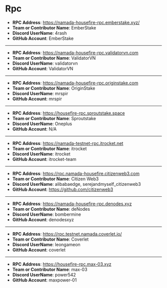 # Rpc

- **RPC Address**: https://namada-housefire-rpc.emberstake.xyz/
- **Team or Contributor Name**: EmberStake
- **Discord UserName**: 4rash
- **GitHub Account**: EmberStake

---
- **RPC Address**: https://namada-housefire-rpc.validatorvn.com
- **Team or Contributor Name**: ValidatorVN
- **Discord UserName**: validatorvn
- **GitHub Account**: ValidatorVN

---
- **RPC Address**: https://namada-housefire-rpc.originstake.com
- **Team or Contributor Name**: OriginStake
- **Discord UserName**: mrspir
- **GitHub Account**: mrspir

---
- **RPC Address**: https://housefire-rpc.sproutstake.space
- **Team or Contributor Name**: Sproutstake
- **Discord UserName**: Oneplus
- **GitHub Account**: N/A

---
- **RPC Address**: https://namada-testnet-rpc.itrocket.net
- **Team or Contributor Name**: itrocket
- **Discord UserName**: itrocket
- **GitHub Account**: itrocket-team

---
- **RPC Address**: https://rpc.namada-housefire.citizenweb3.com
- **Team or Contributor Name**: Citizen Web3
- **Discord UserName**: alibabaedge, serejandmyself_citizenweb3
- **GitHub Account**: https://github.com/citizenweb3

---
- **RPC Address**: https://namada-housefire-rpc.denodes.xyz
- **Team or Contributor Name**: deNodes
- **Discord UserName**: bombermine
- **GitHub Account**: denodesxyz

---
- **RPC Address**: https://rpc.testnet.namada.coverlet.io/
- **Team or Contributor Name**: Coverlet
- **Discord UserName**: leongameon
- **GitHub Account**: coverlet

---
- **RPC Address**: https://housefire-rpc.max-03.xyz
- **Team or Contributor Name**: max-03
- **Discord UserName**: power542
- **GitHub Account**: maxpower-01

